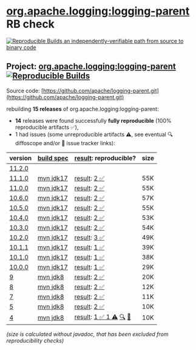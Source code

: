 [org.apache.logging:logging-parent](https://central.sonatype.com/artifact/org.apache.logging/logging-parent/versions) RB check
=======

[![Reproducible Builds](https://reproducible-builds.org/images/logos/rb.svg) an independently-verifiable path from source to binary code](https://reproducible-builds.org/)

## Project: [org.apache.logging:logging-parent](https://central.sonatype.com/artifact/org.apache.logging/logging-parent/versions) [![Reproducible Builds](https://img.shields.io/endpoint?url=https://raw.githubusercontent.com/jvm-repo-rebuild/reproducible-central/master/content/org/apache/logging/parent/badge.json)](https://github.com/jvm-repo-rebuild/reproducible-central/blob/master/content/org/apache/logging/parent/README.md)

Source code: [https://github.com/apache/logging-parent.git](https://github.com/apache/logging-parent.git)

rebuilding **15 releases** of org.apache.logging:logging-parent:
- **14** releases were found successfully **fully reproducible** (100% reproducible artifacts :white_check_mark:),
- 1 had issues (some unreproducible artifacts :warning:, see eventual :mag: diffoscope and/or :memo: issue tracker links):

| version | [build spec](/BUILDSPEC.md) | [result](https://reproducible-builds.org/docs/jvm/): reproducible? | size |
| -- | --------- | ------ | -- |
| [11.2.0](https://central.sonatype.com/artifact/org.apache.logging/logging-parent/11.2.0/pom) | | | |
| [11.1.0](https://central.sonatype.com/artifact/org.apache.logging/logging-parent/11.1.0/pom) | [mvn jdk17](logging-parent-11.1.0.buildspec) | [result](logging-parent-11.1.0.buildinfo): [2 :white_check_mark: ](logging-parent-11.1.0.buildcompare) | 55K |
| [11.0.0](https://central.sonatype.com/artifact/org.apache.logging/logging-parent/11.0.0/pom) | [mvn jdk17](logging-parent-11.0.0.buildspec) | [result](logging-parent-11.0.0.buildinfo): [2 :white_check_mark: ](logging-parent-11.0.0.buildcompare) | 55K |
| [10.6.0](https://central.sonatype.com/artifact/org.apache.logging/logging-parent/10.6.0/pom) | [mvn jdk17](logging-parent-10.6.0.buildspec) | [result](logging-parent-10.6.0.buildinfo): [2 :white_check_mark: ](logging-parent-10.6.0.buildcompare) | 57K |
| [10.5.0](https://central.sonatype.com/artifact/org.apache.logging/logging-parent/10.5.0/pom) | [mvn jdk17](logging-parent-10.5.0.buildspec) | [result](logging-parent-10.5.0.buildinfo): [2 :white_check_mark: ](logging-parent-10.5.0.buildcompare) | 55K |
| [10.4.0](https://central.sonatype.com/artifact/org.apache.logging/logging-parent/10.4.0/pom) | [mvn jdk17](logging-parent-10.4.0.buildspec) | [result](logging-parent-10.4.0.buildinfo): [2 :white_check_mark: ](logging-parent-10.4.0.buildcompare) | 53K |
| [10.3.0](https://central.sonatype.com/artifact/org.apache.logging/logging-parent/10.3.0/pom) | [mvn jdk17](logging-parent-10.3.0.buildspec) | [result](logging-parent-10.3.0.buildinfo): [2 :white_check_mark: ](logging-parent-10.3.0.buildcompare) | 54K |
| [10.2.0](https://central.sonatype.com/artifact/org.apache.logging/logging-parent/10.2.0/pom) | [mvn jdk17](logging-parent-10.2.0.buildspec) | [result](logging-parent-10.2.0.buildinfo): [3 :white_check_mark: ](logging-parent-10.2.0.buildcompare) | 49K |
| [10.1.1](https://central.sonatype.com/artifact/org.apache.logging/logging-parent/10.1.1/pom) | [mvn jdk17](logging-parent-10.1.1.buildspec) | [result](logging-parent-10.1.1.buildinfo): [1 :white_check_mark: ](logging-parent-10.1.1.buildcompare) | 39K |
| [10.1.0](https://central.sonatype.com/artifact/org.apache.logging/logging-parent/10.1.0/pom) | [mvn jdk17](logging-parent-10.1.0.buildspec) | [result](logging-parent-10.1.0.buildinfo): [1 :white_check_mark: ](logging-parent-10.1.0.buildcompare) | 38K |
| [10.0.0](https://central.sonatype.com/artifact/org.apache.logging/logging-parent/10.0.0/pom) | [mvn jdk17](logging-parent-10.0.0.buildspec) | [result](logging-parent-10.0.0.buildinfo): [1 :white_check_mark: ](logging-parent-10.0.0.buildcompare) | 29K |
| [9](https://central.sonatype.com/artifact/org.apache.logging/logging-parent/9/pom) | [mvn jdk8](logging-parent-9.buildspec) | [result](logging-parent-9.buildinfo): [2 :white_check_mark: ](logging-parent-9.buildcompare) | 20K |
| [8](https://central.sonatype.com/artifact/org.apache.logging/logging-parent/8/pom) | [mvn jdk8](logging-parent-8.buildspec) | [result](logging-parent-8.buildinfo): [2 :white_check_mark: ](logging-parent-8.buildcompare) | 12K |
| [7](https://central.sonatype.com/artifact/org.apache.logging/logging-parent/7/pom) | [mvn jdk8](logging-parent-7.buildspec) | [result](logging-parent-7.buildinfo): [2 :white_check_mark: ](logging-parent-7.buildcompare) | 11K |
| [5](https://central.sonatype.com/artifact/org.apache.logging/logging-parent/5/pom) | [mvn jdk8](logging-parent-5.buildspec) | [result](logging-parent-5.buildinfo): [2 :white_check_mark: ](logging-parent-5.buildcompare) | 10K |
| [4](https://central.sonatype.com/artifact/org.apache.logging/logging-parent/4/pom) | [mvn jdk8](logging-parent-4.buildspec) | [result](logging-parent-4.buildinfo): [1 :white_check_mark:  1 :warning:](logging-parent-4.buildcompare) [:mag:](logging-parent-4.diffoscope) [:memo:](https://github.com/apache/logging-parent/pull/3) | 10K |

<i>(size is calculated without javadoc, that has been excluded from reproducibility checks)</i>
